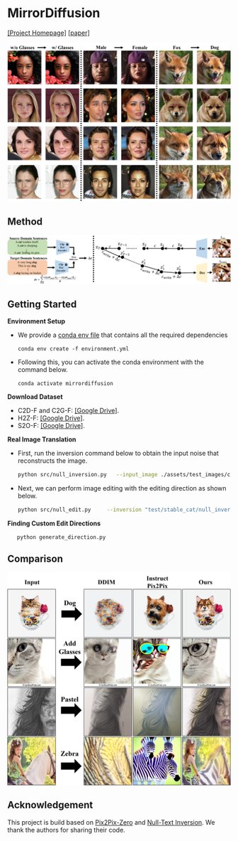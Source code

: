 # MirrorDiffusion

[[Project Homepage]](https://mirrordiffusion.github.io/)  [[paper]](https://arxiv.org/abs/2401.03221)

![comparison](./fig/more_addition.jpg)

## Method

![method](./fig/method.png)

## Getting Started

**Environment Setup**

- We provide a [conda env file](environment.yml) that contains all the required dependencies
  ```
  conda env create -f environment.yml
  ```
- Following this, you can activate the conda environment with the command below. 
  ```
  conda activate mirrordiffusion
  ```

**Download Dataset**

- C2D-F and C2G-F: <a href='https://drive.google.com/file/d/1q9PEfJYxYWhOdJloto0QuUg-bLUICh3_/view?usp=share_link'>[Google Drive]</a>.
- H2Z-F:  <a href='https://drive.google.com/file/d/1iw440bF-G0NZjOTrew1KjbS-SYkE1Wce/view?usp=share_link'>[Google Drive]</a>.
- S2O-F: <a href='https://drive.google.com/file/d/1LbAvRr1CvTu1GLXuk0Y2chYEsq0E3IQs/view?usp=share_link'>[Google Drive]</a>.

**Real Image Translation**

- First, run the inversion command below to obtain the input noise that reconstructs the image. 
    ```bash
    python src/null_inversion.py   --input_image ./assets/test_images/cat/  --results_folder ./exp_output/stable_cat/ --num_ddim_steps 60
    ```
- Next, we can perform image editing with the editing direction as shown below.
    ```bash
    python src/null_edit.py     --inversion "test/stable_cat/null_inversion/"     --prompt "test/stable_cat/prompt/"     --task_name "cat2dog" --results_folder ./exp_output/sketch_cat/  --num_ddim_steps 60
    ```

**Finding Custom Edit Directions**<br>

```
   python generate_direction.py
```

## Comparison

![simple_comparison](./fig/simple_comparison.jpg)

## Acknowledgement

This project is build based on [Pix2Pix-Zero](https://github.com/pix2pixzero/pix2pix-zero) and [Null-Text Inversion](https://github.com/google/prompt-to-prompt/#null-text-inversion-for-editing-real-images). We thank the authors for sharing their code.
